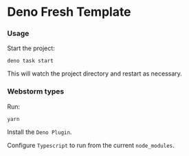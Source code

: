 # Deno Fresh Template

### Usage

Start the project:

```
deno task start
```

This will watch the project directory and restart as necessary.

### Webstorm types

Run:

```
yarn
```
Install the `Deno Plugin`.

Configure `Typescript` to run from the current `node_modules`.

